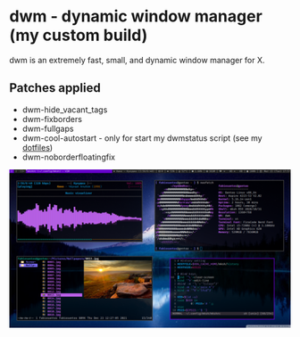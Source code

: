 # dwm - dynamic window manager (my custom build)
dwm is an extremely fast, small, and dynamic window manager for X.

## Patches applied

+ dwm-hide_vacant_tags
+ dwm-fixborders
+ dwm-fullgaps
+ dwm-cool-autostart - only for start my dwmstatus script (see my [dotfiles](https://github.com/fabioesantos/Dotfiles))
+ dwm-noborderfloatingfix

![screenshot](screenshot.png)
